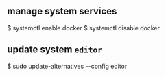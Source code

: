 ## manage system services
$ systemctl enable docker
$ systemctl disable docker

## update system `editor`
$ sudo update-alternatives --config editor
